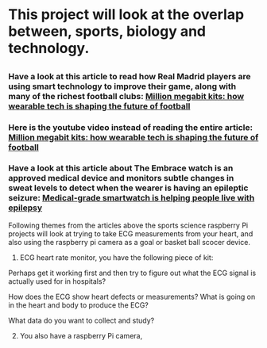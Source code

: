 # This project will look at the overlap between, sports, biology and technology. 

## 

### Have a look at this article to read how Real Madrid players are using smart technology to improve their game, along with many of the richest football clubs: [Million megabit kits: how wearable tech is shaping the future of football](http://www.wired.co.uk/article/real-madrid-wearable-tech-shaping-football-future)

### Here is the youtube video instead of reading the entire article: [Million megabit kits: how wearable tech is shaping the future of football](https://www.youtube.com/watch?v=xFf_A0MeedU)

### Have a look at this article about The Embrace watch is an approved medical device and monitors subtle changes in sweat levels to detect when the wearer is having an epileptic seizure: [Medical-grade smartwatch is helping people live with epilepsy](http://www.wired.co.uk/article/empatica-embrace-epilepsy-wearable-medical-device)

Following themes from the articles above the sports science raspberry Pi projects will look at trying to take ECG measurements from your heart, and also using the raspberry pi camera as a goal or basket ball scocer device. 

1) ECG heart rate monitor, you have the following piece of kit: 


Perhaps get it working first and then try to figure out what the ECG signal is actually used for in hospitals?

How does the ECG show heart defects or measurements? What is going on in the heart and body to produce the ECG? 

What data do you want to collect and study? 

2) You also have a raspberry Pi camera, 



